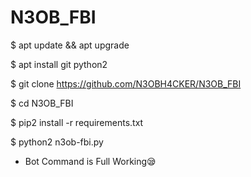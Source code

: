 # N3OB_FBI

$ apt update && apt upgrade

$ apt install git python2

$ git clone https://github.com/N3OBH4CKER/N3OB_FBI

$ cd N3OB_FBI

$ pip2 install -r requirements.txt

$ python2 n3ob-fbi.py

- Bot Command is Full Working😪
